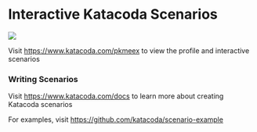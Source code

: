 # Interactive Katacoda Scenarios

[![](http://shields.katacoda.com/katacoda/pkmeex/count.svg)](https://www.katacoda.com/pkmeex "Get your profile on Katacoda.com")

Visit https://www.katacoda.com/pkmeex to view the profile and interactive scenarios

### Writing Scenarios
Visit https://www.katacoda.com/docs to learn more about creating Katacoda scenarios

For examples, visit https://github.com/katacoda/scenario-example
